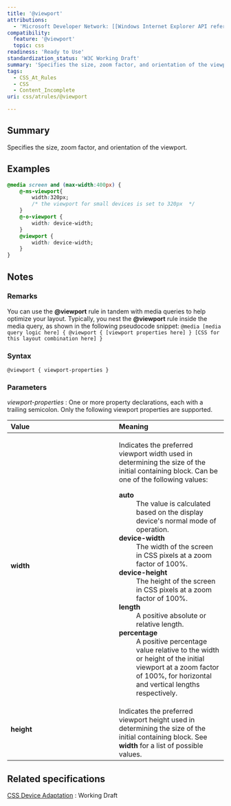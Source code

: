 ```yaml
---
title: '@viewport'
attributions:
  - 'Microsoft Developer Network: [[Windows Internet Explorer API reference](http://msdn.microsoft.com/en-us/library/ie/hh828809%28v=vs.85%29.aspx) Article]'
compatibility:
  feature: '@viewport'
  topic: css
readiness: 'Ready to Use'
standardization_status: 'W3C Working Draft'
summary: 'Specifies the size, zoom factor, and orientation of the viewport.'
tags:
  - CSS_At_Rules
  - CSS
  - Content_Incomplete
uri: css/atrules/@viewport

---
```

## Summary

Specifies the size, zoom factor, and orientation of the viewport.

## Examples

``` css
@media screen and (max-width:400px) {
    @-ms-viewport{
        width:320px;
        /* the viewport for small devices is set to 320px  */
    }
    @-o-viewport {
        width: device-width;
    }
    @viewport {
        width: device-width;
    }
}
```

## Notes

### Remarks

You can use the **@viewport** rule in tandem with media queries to help optimize your layout. Typically, you nest the **@viewport** rule inside the media query, as shown in the following pseudocode snippet: `@media [media query logic here] { @viewport { [viewport properties here] } [CSS for this layout combination here] }`

### Syntax

`@viewport { viewport-properties }`

### Parameters

*viewport-properties*
:   One or more property declarations, each with a trailing semicolon. Only the following viewport properties are supported.

<table>
<col width="50%" />
<col width="50%" />
<thead>
<tr class="header">
<th align="left">Value</th>
<th align="left">Meaning</th>
</tr>
</thead>
<tbody>
<tr class="odd">
<td align="left"><dl>
<dt>
<strong>width</strong>
</dt>
</dl></td>
<td align="left"><p>Indicates the preferred viewport width used in determining the size of the initial containing block. Can be one of the following values:</p>
<dl>
<dt> <strong>auto</strong></dt>
<dd>The value is calculated based on the display device's normal mode of operation.
</dd>
<dt> <strong>device-width</strong></dt>
<dd>The width of the screen in CSS pixels at a zoom factor of 100%.
</dd>
<dt> <strong>device-height</strong></dt>
<dd>The height of the screen in CSS pixels at a zoom factor of 100%.
</dd>
<dt> <strong>length</strong></dt>
<dd>A positive absolute or relative length.
</dd>
<dt> <strong>percentage</strong></dt>
<dd>A positive percentage value relative to the width or height of the initial viewport at a zoom factor of 100%, for horizontal and vertical lengths respectively.
</dd>
</dl></td>
</tr>
<tr class="even">
<td align="left"><dl>
<dt>
<strong>height</strong>
</dt>
</dl></td>
<td align="left">Indicates the preferred viewport height used in determining the size of the initial containing block. See <strong>width</strong> for a list of possible values.</td>
</tr>
</tbody>
</table>

## Related specifications

[CSS Device Adaptation](http://www.w3.org/TR/css-device-adapt/#the-viewport-rule)
:   Working Draft

